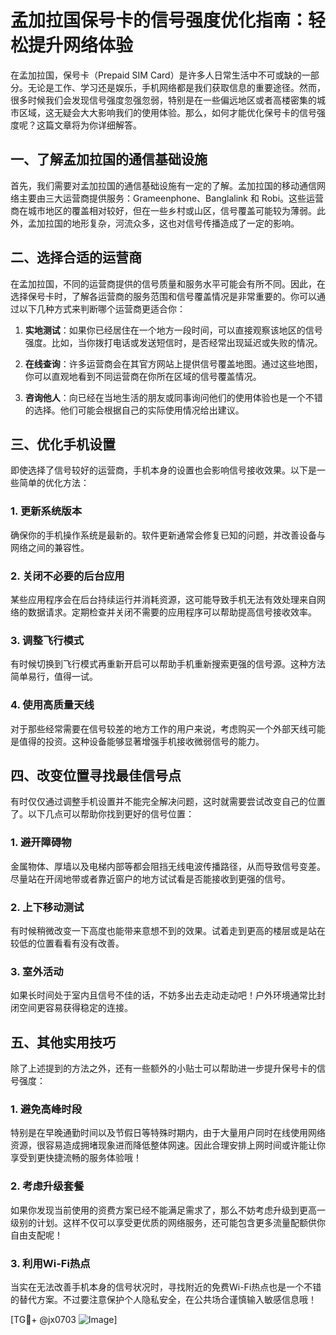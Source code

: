 # 孟加拉国保号卡的信号强度优化指南：轻松提升网络体验

在孟加拉国，保号卡（Prepaid SIM Card）是许多人日常生活中不可或缺的一部分。无论是工作、学习还是娱乐，手机网络都是我们获取信息的重要途径。然而，很多时候我们会发现信号强度忽强忽弱，特别是在一些偏远地区或者高楼密集的城市区域，这无疑会大大影响我们的使用体验。那么，如何才能优化保号卡的信号强度呢？这篇文章将为你详细解答。

## 一、了解孟加拉国的通信基础设施

首先，我们需要对孟加拉国的通信基础设施有一定的了解。孟加拉国的移动通信网络主要由三大运营商提供服务：Grameenphone、Banglalink 和 Robi。这些运营商在城市地区的覆盖相对较好，但在一些乡村或山区，信号覆盖可能较为薄弱。此外，孟加拉国的地形复杂，河流众多，这也对信号传播造成了一定的影响。

## 二、选择合适的运营商

在孟加拉国，不同的运营商提供的信号质量和服务水平可能会有所不同。因此，在选择保号卡时，了解各运营商的服务范围和信号覆盖情况是非常重要的。你可以通过以下几种方式来判断哪个运营商更适合你：

1. **实地测试**：如果你已经居住在一个地方一段时间，可以直接观察该地区的信号强度。比如，当你拨打电话或发送短信时，是否经常出现延迟或失败的情况。
   
2. **在线查询**：许多运营商会在其官方网站上提供信号覆盖地图。通过这些地图，你可以直观地看到不同运营商在你所在区域的信号覆盖情况。

3. **咨询他人**：向已经在当地生活的朋友或同事询问他们的使用体验也是一个不错的选择。他们可能会根据自己的实际使用情况给出建议。

## 三、优化手机设置

即使选择了信号较好的运营商，手机本身的设置也会影响信号接收效果。以下是一些简单的优化方法：

### 1. 更新系统版本
确保你的手机操作系统是最新的。软件更新通常会修复已知的问题，并改善设备与网络之间的兼容性。

### 2. 关闭不必要的后台应用
某些应用程序会在后台持续运行并消耗资源，这可能导致手机无法有效处理来自网络的数据请求。定期检查并关闭不需要的应用程序可以帮助提高信号接收效率。

### 3. 调整飞行模式
有时候切换到飞行模式再重新开启可以帮助手机重新搜索更强的信号源。这种方法简单易行，值得一试。

### 4. 使用高质量天线
对于那些经常需要在信号较差的地方工作的用户来说，考虑购买一个外部天线可能是值得的投资。这种设备能够显著增强手机接收微弱信号的能力。

## 四、改变位置寻找最佳信号点

有时仅仅通过调整手机设置并不能完全解决问题，这时就需要尝试改变自己的位置了。以下几点可以帮助你找到更好的信号位置：

### 1. 避开障碍物
金属物体、厚墙以及电梯内部等都会阻挡无线电波传播路径，从而导致信号变差。尽量站在开阔地带或者靠近窗户的地方试试看是否能接收到更强的信号。

### 2. 上下移动测试
有时候稍微改变一下高度也能带来意想不到的效果。试着走到更高的楼层或是站在较低的位置看看有没有改善。

### 3. 室外活动
如果长时间处于室内且信号不佳的话，不妨多出去走动走动吧！户外环境通常比封闭空间更容易获得稳定的连接。

## 五、其他实用技巧

除了上述提到的方法之外，还有一些额外的小贴士可以帮助进一步提升保号卡的信号强度：

### 1. 避免高峰时段
特别是在早晚通勤时间以及节假日等特殊时期内，由于大量用户同时在线使用网络资源，很容易造成拥堵现象进而降低整体网速。因此合理安排上网时间或许能让你享受到更快捷流畅的服务体验哦！

### 2. 考虑升级套餐
如果你发现当前使用的资费方案已经不能满足需求了，那么不妨考虑升级到更高一级别的计划。这样不仅可以享受更优质的网络服务，还可能包含更多流量配额供你自由支配呢！

### 3. 利用Wi-Fi热点
当实在无法改善手机本身的信号状况时，寻找附近的免费Wi-Fi热点也是一个不错的替代方案。不过要注意保护个人隐私安全，在公共场合谨慎输入敏感信息哦！

[TG💪+ @jx0703 ![Image](https://github.com/user-attachments/assets/dbca1d08-cadb-493c-b0ec-ad6f7a83f270)]